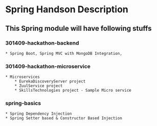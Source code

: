 # Spring Handson Description

## This Spring module will have following stuffs

### 301409-hackathon-backend
	* Spring Boot, Spring MVC with MongoDB Integration, 

### 301409-hackathon-microservice
	* Microservices 
		* EurekaDiscoveryServer project
		* ZuulService project
		* SkillsTechnologies project - Sample Micro service
		
### spring-basics
	* Spring Dependency Injection
	* Spring Setter based & Constructor Based Injection
	
		